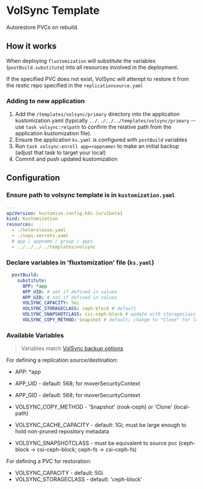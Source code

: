 # VolSync Template

Autorestore PVCs on rebuild.

## How it works

When deploying `fluxtomization` will substitute the variables (`postBuild.substitute`) into all resources involved in the deployment.

If the specified PVC does not exist, VolSync will attempt to restore it from the restic repo specified in the `replicationsource.yaml`

### Adding to new application

1. Add the `/templates/volsync/primary` directory into the application kustomization.yaml
   (typically `../../../../templates/volsync/primary` -- use `task volsync:relpath` to confirm the relative path from the application kustomization file).
2. Ensure the application `ks.yaml` is configured with `postBuild` variables
3. Run `task volsync:enroll app=<appname>` to make an initial backup (adjust that task to target your local)
4. Commit and push updated kustomization

## Configuration

### Ensure path to volsync template is in `kustomization.yaml`

```yaml
---
apiVersion: kustomize.config.k8s.io/v1beta1
kind: Kustomization
resources:
  - ./helmrelease.yaml
  - ./sops.secrets.yaml
  # app / appname / group / apps
  - ../../../../templates/volsync
```

### Declare variables in 'fluxtomization' file (`ks.yaml`)

```yaml
  postBuild:
    substitute:
      APP: *app
      APP_UID: # set if defined in values
      APP_GID: # set if defined in values
      VOLSYNC_CAPACITY: 5Gi
      VOLSYNC_STORAGECLASS: ceph-block # default
      VOLSYNC_SNAPSHOTCLASS: csi-ceph-block # update with storageclass
      VOLSYNC_COPY_METHOD: Snapshot # default; change to "Clone" for local-path
```

### Available Variables

> Variables match [VolSync backup options](https://volsync.readthedocs.io/en/stable/usage/restic/index.html#backup-options)

For defining a replication source/destination:

- APP: \*app
- APP_UID - default: 568; for moverSecurityContext
- APP_GID - default: 568; for moverSecurityContext

- VOLSYNC_COPY_METHOD - 'Snapshot' (rook-ceph) or 'Clone' (local-path)
- VOLSYNC_CACHE_CAPACITY - default: 1Gi; must be large enough to hold non-pruned repository metadata
- VOLSYNC_SNAPSHOTCLASS - must be equivalent to source pvc (ceph-block -> csi-ceph-block; ceph-fs -> csi-ceph-fs)

For defining a PVC for restoration:

- VOLSYNC_CAPACITY - default: 5Gi
- VOLSYNC_STORAGECLASS - default: 'ceph-block'
